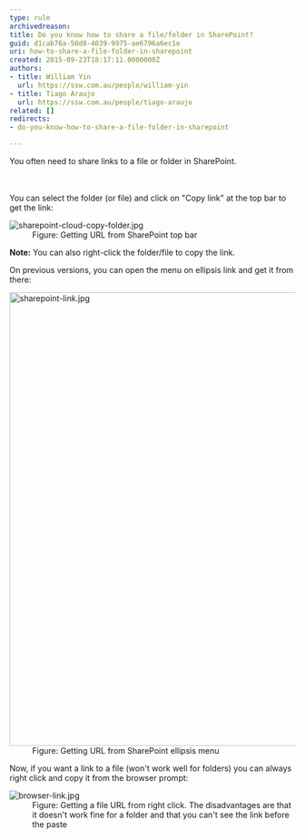 ```yaml
---
type: rule
archivedreason: 
title: Do you know how to share a file/folder in SharePoint?
guid: d1cab76a-50d8-4039-9975-ae6796a6ec1e
uri: how-to-share-a-file-folder-in-sharepoint
created: 2015-09-23T18:17:11.0000000Z
authors:
- title: William Yin
  url: https://ssw.com.au/people/william-yin
- title: Tiago Araujo
  url: https://ssw.com.au/people/tiago-araujo
related: []
redirects:
- do-you-know-how-to-share-a-file-folder-in-sharepoint

---
```



You often need to share&#160;links&#160;to a file or folder in SharePoint. ​<br>
<br><excerpt class='endintro'></excerpt><br>
<p>You can select the folder (or file) and click on &quot;Copy link&quot; at the top bar to get the link&#58;<br></p><dl class="image"><dt> <img src="/PublishingImages/sharepoint-cloud-copy-folder.jpg" alt="sharepoint-cloud-copy-folder.jpg" /> </dt><dd>Figure&#58; Getting URL&#160;from SharePoint top bar <br></dd></dl><p><b>Note&#58;</b> You can also right-click the folder/file to copy the link.<br></p><p>On previous versions, you can open the menu on ellipsis link and get it from there&#58;</p><dl class="image"><dt> <img src="/PublishingImages/sharepoint-link.jpg" alt="sharepoint-link.jpg" style="width&#58;800px;" /> </dt><dd>Figure&#58; Getting URL&#160;from SharePoint ellipsis menu</dd></dl><p>Now, if you want a link to a file (won't work well for folders)&#160;you can always right click and copy it from the browser prompt&#58;</p><dl class="image"><dt> <img src="/PublishingImages/browser-link.jpg" alt="browser-link.jpg" /> </dt><dd>Figure&#58; Getting a file&#160;URL from right click. The&#160;disadvantages&#160;are that it doesn't work fine for a folder and&#160;that you can't see the link before the paste </dd></dl>


